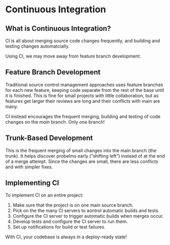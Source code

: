 # Continuous Integration

## What is Continuous Integration?

CI is all about merging source code changes frequently, and building and testing changes automatcially.

Using CI, we may move away from feature branch development.

## Feature Branch Development

Traditional source control management approaches uses feature branches for each new feature, keeping code separate from the rest of the base until it is finished. This is fine for small projects with little collaboration, but as features get larger their reviews are long and their conflicts with main are many.

CI instead encourages the frequent merging, building and testing of code changes on the *main* branch. Only *one* branch!

## Trunk-Based Development

This is the frequent merging of small changes into the main branch (the trunk). It helps discover probelms early (“shifting left”) instead of at the end of a merge attempt. Since the changes are small, there are less conflicts and with simpler fixes.

## Implementing CI

To implement CI on an entire project:

1. Make sure that the project is on one main source branch.
2. Pick on the the many CI servers to aontrol automatic builds and tests.
3. Configure the CI server to trigger automatic builds when merges occur.
4. Develop tests and configure the CI server to run them.
5. Set up notifications for build or test failures.

With CI, your codebase is always in a deploy-ready state!

